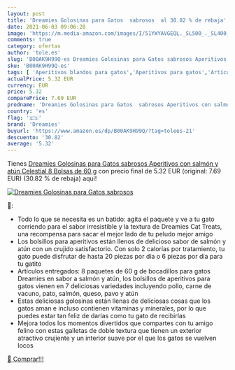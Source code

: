 ```yaml
---
layout: post
title: 'Dreamies Golosinas para Gatos  sabrosos  al 30.82 % de rebaja'
date: 2021-06-03 09:06:28
image: 'https://m.media-amazon.com/images/I/51YWYAVGEQL._SL500_._SL400_.jpg'
comments: true
category: ofertas
author: 'tole.es'
slug: 'B00AK9H99Q-es Dreamies Golosinas para Gatos sabrosos Aperitivos con...'
sku: 'B00AK9H99Q-es'
tags: [ 'Aperitivos blandos para gatos','Aperitivos para gatos','Artículos para gatos','Comida para gatos','Comida seca para gatos','Productos para mascotas','Snacks para gatos','atún','dreamies', ]
actualPrice: 5.32 EUR
currency: EUR
price: 5.32
comparePrice: 7.69 EUR
prodname: 'Dreamies Golosinas para Gatos  sabrosos Aperitivos con salmón y atún Celestial  8 Bolsas de 60 g'
country: 'es'
flag: '🇪🇸'
brand: 'Dreamies'
buyurl: 'https://www.amazon.es/dp/B00AK9H99Q/?tag=tolees-21'
descuento: '30.82'
average: '5.32'
---
```


Tienes [Dreamies Golosinas para Gatos  sabrosos Aperitivos con salmón y atún Celestial  8 Bolsas de 60 g](https://www.amazon.es/dp/B00AK9H99Q/?tag=tolees-21) con precio final de  5.32 EUR (original: 7.69 EUR) (30.82 %  de rebaja) aqui!

[![Dreamies Golosinas para Gatos  sabrosos ](https://m.media-amazon.com/images/I/51YWYAVGEQL._SL500_._SL400_.jpg)](https://www.amazon.es/dp/B00AK9H99Q/?tag=tolees-21)

🔎:

- Todo lo que se necesita es un batido: agita el paquete y ve a tu gato corriendo para el sabor irresistible y la textura de Dreamies Cat Treats, una recompensa para sacar el mejor lado de tu peludo mejor amigo
- Los bolsillos para aperitivos están llenos de delicioso sabor de salmón y atún con un crujido satisfactorio. Con solo 2 calorías por tratamiento, tu gato puede disfrutar de hasta 20 piezas por día o 6 piezas por día para tu gatito
- Artículos entregados: 8 paquetes de 60 g de bocadillos para gatos Dreamies en sabor a salmón y atún, los bolsillos de aperitivos para gatos vienen en 7 deliciosas variedades incluyendo pollo, carne de vacuno, pato, salmón, queso, pavo y atún
- Estas deliciosas golosinas están llenas de deliciosas cosas que los gatos aman e incluso contienen vitaminas y minerales, por lo que puedes estar tan feliz de darlas como tu gato de recibirlas
- Mejora todos los momentos divertidos que compartes con tu amigo felino con estas galletas de doble textura que tienen un exterior atractivo crujiente y un interior suave por el que los gatos se vuelven locos

[🛒 Comprar!!!](https://www.amazon.es/dp/B00AK9H99Q/?tag=tolees-21)

